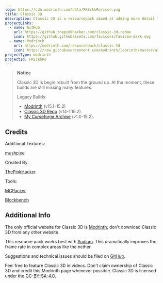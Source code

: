 ```yaml
---
logo: https://cdn.modrinth.com/data/FRSckbRo/icon.png
title: Classic 3D
description: Classic 3D is a resourcepack aimed at adding more detail to the models in Minecraft while preserving the overall look and feel.
projectLinks:
  - name: GitHub
    url: https://github.thepinkhacker.com/classic-3d-redux
    icon: https://github.githubassets.com/favicons/favicon-dark.svg
  - name: Modrinth
    url: https://modrinth.com/resourcepack/classic-3d
    icon: https://raw.githubusercontent.com/modrinth/labrinth/master/assets/logo.svg
projectType: modrinth
projectId: FRSckbRo
---
```


> **Notice**
>
> Classic 3D is begin rebuilt from the ground up.
> At the moment, these builds are still missing many features.
>
> Legacy Builds:
>
> - [Modrinth](https://modrinth.com/resourcepack/classic-3d/versions?c=release) (v15.1-15.2)
> - [Classic 3D Repo](https://github.thepinkhacker.com/Classic-3D/releases) (v14-1.15.2).
> - [My Curseforge Archive](https://github.thepinkhacker.com/curseforge) (v1.0-15.2).

## Credits

Additional Textures:

[mushpiee](https://www.instagram.com/mushpiee/)

Created By:

[ThePinkHacker](https://thepinkhacker.com/)

Tools:

[MCPacker](https://github.thepinkhacker.com/mcpacker)

[Blockbench](https://www.blockbench.net)

## Additional Info

The only official website for Classic 3D is [Modrinth](https://modrinth.com/resourcepack/classic-3d); don't download Classic 3D from any other website.

This resource pack works best with [Sodium](https://modrinth.com/mod/sodium). This dramatically improves the frame rate in complex areas like the nether.

Suggestions and technical issues should be filed on [GitHub](https://github.thepinkhacker.com/classic-3d-redux/issues).

Feel free to feature Classic 3D in videos. Don't claim ownership of Classic 3D and credit this Modrinth page whenever possible. Classic 3D is licensed under the [CC-BY-SA-4.0](https://github.thepinkhacker.com/classic-3d-redux/blob/main/LICENSE.md).
